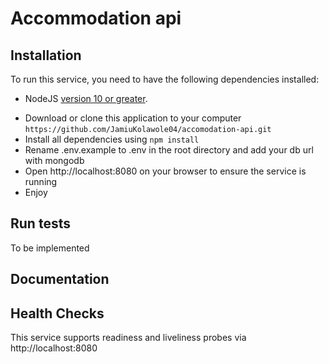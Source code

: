 # Accommodation api

## Installation

To run this service, you need to have the following dependencies installed:

- NodeJS [version 10 or greater](https://nodejs.org).

* Download or clone this application to your computer `https://github.com/JamiuKolawole04/accomodation-api.git `
* Install all dependencies using `npm install`
* Rename .env.example to .env in the root directory and add your db url with mongodb
* Open http://localhost:8080 on your browser to ensure the service is running
* Enjoy

## Run tests

To be implemented

## Documentation

## Health Checks

This service supports readiness and liveliness probes via http://localhost:8080
